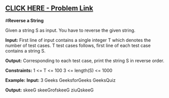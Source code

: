 ## [CLICK HERE - Problem Link](https://practice.geeksforgeeks.org/problems/reverse-the-string/0)

#**Reverse a String**

Given a string S as input. You have to reverse the given string.

**Input:**
First line of input contains a single integer T which denotes the number of test cases. T test cases follows, first line of each test case contains a string S.

**Output:**
Corresponding to each test case, print the string S in reverse order.

**Constraints:**
1 <= T <= 100
3 <= length(S) <= 1000

**Example:**
**Input:**
3
Geeks
GeeksforGeeks
GeeksQuiz

**Output:**
skeeG
skeeGrofskeeG
ziuQskeeG